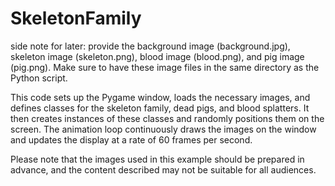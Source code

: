 # SkeletonFamily

side note for later: provide the background image (background.jpg), skeleton image (skeleton.png), blood image (blood.png), and pig image (pig.png). Make sure to have these image files in the same directory as the Python script.

This code sets up the Pygame window, loads the necessary images, and defines classes for the skeleton family, dead pigs, and blood splatters. It then creates instances of these classes and randomly positions them on the screen. The animation loop continuously draws the images on the window and updates the display at a rate of 60 frames per second.

Please note that the images used in this example should be prepared in advance, and the content described may not be suitable for all audiences.
